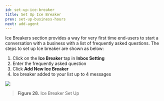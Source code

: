 ```yaml
---
id: set-up-ice-breaker
title: Set Up Ice Breaker
prev: set-up-business-hours
next: add-agent
---
```


Ice Breakers section provides a way for very first time end-users to start a conversation with a business with a list of frequently asked questions. The steps to set up Ice breaker are shown as below:

1. Click on the **Ice Breaker** tap in **Inbox Setting**
2. Enter the frequently asked question
3. Click **Add New Ice Breaker**
4. Ice breaker added to your list up to 4 messages

![](https://lh6.googleusercontent.com/v4D6YCToSWQbYGFlST_Q30GWELt8VwTNsJSQ4q71GDSK9Y4l9IAqiYcvipkCIzR-BJs0DBRZCwS5-HQQh5xDZOooomYpKgWzVg3FrBntkxQR7WWcTiHeD_pAEIFh1gCKfkOJ08Zd)

> **Figure 28.** Ice Breaker Set Up
